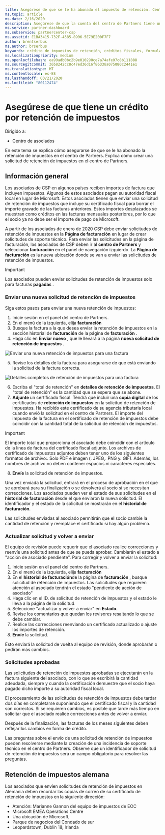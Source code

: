 ```yaml
---
title: Asegúrese de que se le ha abonado el impuesto de retención. Centro de Partners
ms.topic: article
ms.date: 2/16/2020
description: Asegúrese de que la cuenta del centro de Partners tiene un crédito por retención de impuestos mediante la creación de una solicitud de retención de impuestos en el centro de Partners.
ms.service: partner-dashboard
ms.subservice: partnercenter-csp
ms.assetid: E1BA3415-732F-4385-8996-5E79E200F7F7
author: brentserbus
ms.author: brserbus
keywords: crédito de impuestos de retención, créditos fiscales, formulario de crédito fiscal alemán, certificados de impuestos
ms.localizationpriority: medium
ms.openlocfilehash: ea99adb0bc2b9e010290ce7a74afe07c8b111888
ms.sourcegitcommit: 36b8242cc8c47ed36d16f86338a075080c2441e1
ms.translationtype: MT
ms.contentlocale: es-ES
ms.lasthandoff: 03/21/2020
ms.locfileid: "80112474"
---
```

# <a name="make-sure-you-are-credited-for-withholding-tax"></a>Asegúrese de que tiene un crédito por retención de impuestos

Dirigido a:

- Centro de asociados

En este tema se explica cómo asegurarse de que se le ha abonado la retención de impuestos en el centro de Partners. Explica cómo crear una solicitud de retención de impuestos en el centro de Partners.

## <a name="overview"></a>Información general

Los asociados de CSP en algunos países reciben importes de factura que incluyen impuestos. Algunos de estos asociados pagan su autoridad fiscal local en lugar de Microsoft. Estos asociados tienen que enviar una solicitud de retención de impuestos que incluye su certificado fiscal para borrar el importe gravado de las facturas anteriores. Estos importes desplazados se muestran como créditos en las facturas mensuales posteriores, por lo que el socio ya no debe ser el importe de pago de Microsoft.

A partir de los asociados de enero de 2020 CSP debe enviar solicitudes de retención de impuestos en la **Página de facturación** en lugar de crear solicitudes de soporte técnico. Para enviar las solicitudes en la página de facturación, los asociados de CSP deben ir al **centro de Partners** y seleccionar **facturación** en el panel de navegación izquierdo. La **Página de facturación** es la nueva ubicación donde se van a enviar las solicitudes de retención de impuestos. 

> [!IMPORTANT]
> Los asociados pueden enviar solicitudes de retención de impuestos solo para facturas **pagadas** .

### <a name="submit-a-new-tax-withholding-request"></a>Enviar una nueva solicitud de retención de impuestos

Siga estos pasos para enviar una nueva retención de impuestos:

1. Inicie sesión en el panel del centro de Partners.
2. En el menú de la izquierda, elija **facturación**
3. Busque la factura a la que desea enviar la retención de impuestos en la sección historial de **facturación** de la página de **facturación** .
4. Haga clic en **Enviar nuevo** , que le llevará a la página **nueva solicitud de retención de impuestos** .

![Enviar una nueva retención de impuestos para una factura](images/wht1.png)

5. Revise los detalles de la factura para asegurarse de que está enviando la solicitud de la factura correcta.

![Detalles completos de retención de impuestos para una factura](images/wht2.png)

6. Escriba el "total de retención" en **detalles de retención de impuestos**. El "total de retención" es la cantidad que se espera que se abone.
7. **Adjunte** un certificado fiscal. Tendrá que incluir una **copia digital** de los certificados de **retención de impuestos** en la solicitud de retención de impuestos. Ha recibido este certificado de su agencia tributaria local cuando envió la solicitud en el centro de Partners. El importe del impuesto de la factura en el certificado de retención de impuestos debe coincidir con la cantidad total de la solicitud de retención de impuestos. 

> [!IMPORTANT]
> El importe total que proporciona el asociado debe coincidir con el artículo de la línea de factura del certificado fiscal adjunto. Los archivos de certificado de impuestos adjuntos deben tener uno de los siguientes formatos de archivo:. Solo PDF e imagen (. JPEG,. PNG y. GIF). Además, los nombres de archivo no deben contener espacios ni caracteres especiales.

8. **Envíe** la solicitud de retención de impuestos.

Una vez enviada la solicitud, entrará en el proceso de aprobación en el que se aprobará para su finalización o se devolverá al socio si se necesitan correcciones. Los asociados pueden ver el estado de sus solicitudes en el **historial de facturación** desde el que enviaron la nueva solicitud. El identificador y el estado de la solicitud se mostrarán en el **historial de facturación**.

Las solicitudes enviadas al asociado permitirán que el socio cambie la cantidad de retención y reemplace el certificado si hay algún problema. 

### <a name="update-request-and-resubmit"></a>Actualizar solicitud y volver a enviar

El equipo de revisión puede requerir que el asociado realice correcciones y reenvíe una solicitud antes de que se pueda aprobar. Cambiarán el estado a "acción de asociado pendiente". Para corregir y volver a enviar la solicitud:
 
1. Inicie sesión en el panel del centro de Partners.
2. En el menú de la izquierda, elija **facturación**
3. En el **historial de facturación**de la página de **facturación** , busque solicitud de retención de impuestos. Las solicitudes que requieren atención al asociado tendrán el estado "pendiente de acción de asociado"
4. Haga clic en el ID. de solicitud de retención de impuestos y el estado le lleva a la página de la solicitud.
5. Seleccione "actualizar y volver a enviar" en **Estado**.
6. Revise los comentarios que quedan los revisores resaltando lo que se debe cambiar.
7. Realice las correcciones reenviando un certificado actualizado o ajuste los importes de retención.
8. **Envíe** la solicitud. 

Esto enviará la solicitud de vuelta al equipo de revisión, donde aprobarán o pedirán más cambios.
 
### <a name="approved-requests"></a>Solicitudes aprobadas

Las solicitudes de retención de impuestos aprobadas se ejecutarán en la factura siguiente del asociado, con lo que se escribirá la cantidad adeudada, siempre y cuando la certificación demuestre que el socio haya pagado dicho importe a su autoridad fiscal local.

El procesamiento de las solicitudes de retención de impuestos debe tardar dos días en completarse suponiendo que el certificado fiscal y la cantidad son correctos. Si se requieren cambios, es posible que tarde más tiempo en solicitar que el asociado realice correcciones antes de volver a enviar.

Después de la finalización, las facturas de los meses siguientes deben reflejar los cambios en forma de crédito.
 
Las preguntas sobre el envío de una solicitud de retención de impuestos pueden resolverse mediante la creación de una incidencia de soporte técnico en el centro de Partners. Observe que un identificador de solicitud de retención de impuestos será un campo obligatorio para resolver las preguntas.

## <a name="german-tax-withholding"></a>Retención de impuestos alemana

Los asociados que envíen solicitudes de retención de impuestos en Alemania deben recordar las copias de correo de su certificado de retención de impuestos en la siguiente dirección: 

- Atención: Marianne Gannon del equipo de impuestos de EOC
- Microsoft EMEA Operations Centre
- Una ubicación de Microsoft,
- Parque de negocios del Condado de sur
- Leopardstown, Dublín 18, Irlanda

